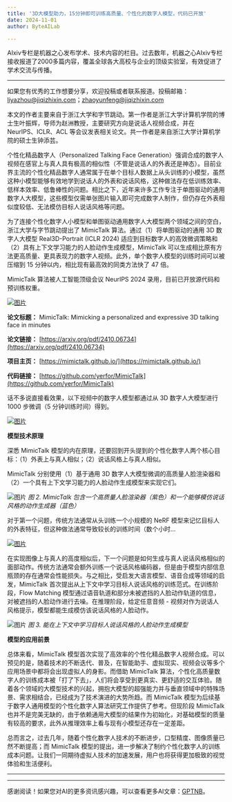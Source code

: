 ```yaml
---
title: '3D大模型助力，15分钟即可训练高质量、个性化的数字人模型，代码已开放'
date: 2024-11-01
author: ByteAILab

---
```


AIxiv专栏是机器之心发布学术、技术内容的栏目。过去数年，机器之心AIxiv专栏接收报道了2000多篇内容，覆盖全球各大高校与企业的顶级实验室，有效促进了学术交流与传播。

---
如果您有优秀的工作想要分享，欢迎投稿或者联系报道。投稿邮箱：liyazhou@jiqizhixin.com；zhaoyunfeng@jiqizhixin.com

本文的作者主要来自于浙江大学和字节跳动。第一作者是浙江大学计算机学院的博士生叶振辉，导师为赵洲教授，主要研究方向是说话人视频合成，并在 NeurIPS、ICLR、ACL 等会议发表相关论文。共一作者是来自浙江大学计算机学院的硕士生钟添芸。

个性化精品数字人（Personalized Talking Face Generation）强调合成的数字人视频在感官上与真人具有极高的相似性（不管是说话人的外表还是神态）。目前业界主流的个性化精品数字人通常属于在单个目标人数据上从头训练的小模型，虽然这种小模型能够有效地学到说话人的外表和说话风格，这种做法存在低训练效率、低样本效率、低鲁棒性的问题。相比之下，近年来许多工作专注于单图驱动的通用数字人大模型，这些模型仅需单张图片输入即可完成数字人制作，但仍存在外表相似度较低、无法模仿目标人说话风格等问题。

为了连接个性化数字人小模型和单图驱动通用数字人大模型两个领域之间的空白，浙江大学与字节跳动提出了 MimicTalk 算法。通过（1）将单图驱动的通用 3D 数字人大模型 Real3D-Portrait (ICLR 2024) 适应到目标数字人的高效微调策略和（2）具有上下文学习能力的人脸动作生成模型，MimicTalk 可以生成相比原有方法更高质量、更具表现力的数字人视频。此外，单个数字人模型的训练时间可以被压缩到 15 分钟以内，相比现有最高效的同类方法快了 47 倍。

MimicTalk 算法被人工智能顶级会议 NeurIPS 2024 录用，目前已开放源代码和预训练权重。

[![图片](https://image.jiqizhixin.com/uploads/editor/0273a005-621b-4c14-a4d4-7546dc63e1a9/640.png)](https://mp.weixin.qq.com/s?__biz=MzA3MzI4MjgzMw==&mid=2650941110&idx=4&sn=dbead19e3de8430a76447d8f6f22d0b4&chksm=84e7e2c8b3906bdefbe4a514a5f565bb695b1a7416814c1c8f93ff7a7f2ec055488dc8259f6b)

**论文标题：** MimicTalk: Mimicking a personalized and expressive 3D talking face in minutes

**论文链接：** [https://arxiv.org/pdf/2410.06734](https://arxiv.org/pdf/2410.06734)

**项目主页：** [https://mimictalk.github.io/](https://mimictalk.github.io/)

**代码链接：** [https://github.com/yerfor/MimicTalk](https://github.com/yerfor/MimicTalk)

话不多说直接看效果，以下视频中的数字人模型都通过从 3D 数字人大模型进行 1000 步微调（5 分钟训练时间）得到。

[![图片](https://image.jiqizhixin.com/uploads/editor/54ee5225-9d8e-44f1-8f8d-d494cf3bc4f5/640.png)](https://mp.weixin.qq.com/s?__biz=MzA3MzI4MjgzMw==&mid=2650941110&idx=4&sn=dbead19e3de8430a76447d8f6f22d0b4&chksm=84e7e2c8b3906bdefbe4a514a5f565bb695b1a7416814c1c8f93ff7a7f2ec055488dc8259f6b)

**模型技术原理**

深悉 MimicTalk 模型的内在原理，还要回到开头提到的个性化数字人两个核心目标：（1）外表上与真人相似；（2）说话风格上与真人相似。

MimicTalk 分别使用（1）基于通用 3D 数字人大模型微调的高质量人脸渲染器和（2）一个具有上下文学习能力的人脸动作生成模型来实现它们。

![图片](https://image.jiqizhixin.com/uploads/editor/37da285b-ab90-4a25-bda5-e02b5f750712/640.png)
*图 2. MimicTalk 包含一个高质量人脸渲染器（紫色）和一个能够模仿说话风格的动作生成器（蓝色）*

对于第一个问题，传统方法通常从头训练一个小规模的 NeRF 模型来记忆目标人的外表特征，但这种做法通常导致较长的训练时间（数个小时...

[![图片](https://image.jiqizhixin.com/uploads/editor/fe43ea53-8917-4059-9398-c0dad0f33cd6/640.png)](https://mp.weixin.qq.com/s?__biz=MzA3MzI4MjgzMw==&mid=2650941110&idx=4&sn=dbead19e3de8430a76447d8f6f22d0b4&chksm=84e7e2c8b3906bdefbe4a514a5f565bb695b1a7416814c1c8f93ff7a7f2ec055488dc8259f6b)

在实现图像上与真人的高度相似后，下一个问题是如何生成与真人说话风格相似的面部动作。传统方法通常会额外训练一个说话风格编码器，但是由于模型内部信息瓶颈的存在通常会性能损失。与之相比，受启发大语言模型、语音合成等领域的启发，MimicTalk 首次提出从上下文中学习目标人说话风格的训练范式。在训练阶段，Flow Matching 模型通过语音轨道和部分未被遮挡的人脸动作轨道的信息，对被遮挡的人脸动作进行去噪。在推理阶段，给定任意音频 - 视频对作为说话人风格提示，模型都能生成模仿该说话风格的人脸动作。

![图片](https://image.jiqizhixin.com/uploads/editor/9a727fde-4031-4a84-9ca4-562a777934eb/640.png)
*图 3. 能在上下文中学习目标人说话风格的人脸动作生成模型*

**模型的应用前景**

总体来看，MimicTalk 模型首次实现了高效率的个性化精品数字人视频合成。可以预见的是，随着技术的不断迭代、普及，在智能助手、虚拟现实、视频会议等多个应用场景中都将会出现虚拟人的身影。而借助 MimicTalk 算法，个性化高质量数字人的训练成本被「打了下去」，人们将会享受到更真实、更舒适的交互体验。随着各个领域的大模型技术的兴起，拥抱大模型的超强能力并与垂直领域中的特殊场景、需求相结合，已经成为了技术演进的大势所趋。而 MimicTalk 模型为后续基于数字人通用模型的个性化数字人算法研究工作提供了参考。但现阶段 MimicTalk 也并不是完美无缺的，由于依赖通用大模型的结果作为初始化，对基础模型的质量有较高的要求，此外从推理效率上看与现有小模型还存在一定差距。

总而言之，过去几年，随着个性化数字人技术的不断进步，口型精度、图像质量已然不断提高；而 MimicTalk 模型的提出，进一步解决了制约个性化数字人的训练成本问题。让我们一同期待虚拟人技术的加速发展，用户也将获得更加极致的视觉体验和生活便利。

---
---
感谢阅读！如果您对AI的更多资讯感兴趣，可以查看更多AI文章：[GPTNB](https://gptnb.com)。